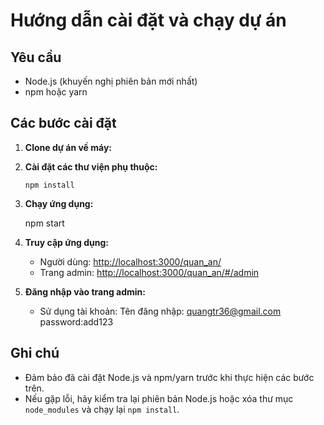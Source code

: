 # Hướng dẫn cài đặt và chạy dự án

## Yêu cầu

- Node.js (khuyến nghị phiên bản mới nhất)
- npm hoặc yarn

## Các bước cài đặt

1. **Clone dự án về máy:**

2. **Cài đặt các thư viện phụ thuộc:**

   ```
   npm install
   ```

3. **Chạy ứng dụng:**

   npm start

4. **Truy cập ứng dụng:**

   - Người dùng: [http://localhost:3000/quan_an/](http://localhost:3000/quan_an/)
   - Trang admin: [http://localhost:3000/quan_an/#/admin](http://localhost:3000/quan_an/#/admin)

5. **Đăng nhập vào trang admin:**
   - Sử dụng tài khoản: Tên đăng nhập: quangtr36@gmail.com
     password:add123

## Ghi chú

- Đảm bảo đã cài đặt Node.js và npm/yarn trước khi thực hiện các bước trên.
- Nếu gặp lỗi, hãy kiểm tra lại phiên bản Node.js hoặc xóa thư mục `node_modules` và chạy lại `npm install`.
